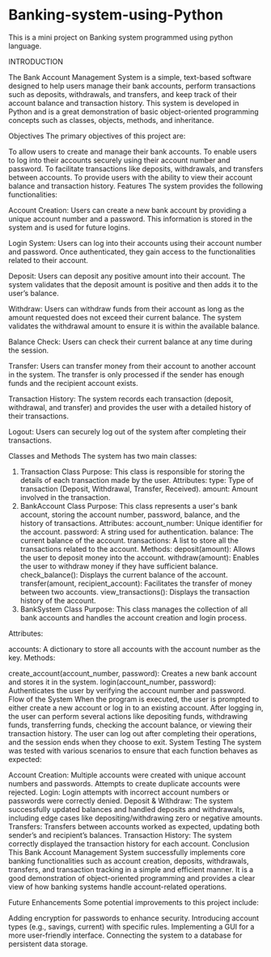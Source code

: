 # Banking-system-using-Python
This is a mini project on Banking system programmed using python language.

INTRODUCTION

The Bank Account Management System is a simple, text-based software designed to help users manage their bank accounts, perform transactions such as deposits, withdrawals, and transfers, and keep track of their account balance and transaction history. This system is developed in Python and is a great demonstration of basic object-oriented programming concepts such as classes, objects, methods, and inheritance.

Objectives
The primary objectives of this project are:

To allow users to create and manage their bank accounts.
To enable users to log into their accounts securely using their account number and password.
To facilitate transactions like deposits, withdrawals, and transfers between accounts.
To provide users with the ability to view their account balance and transaction history.
Features
The system provides the following functionalities:

Account Creation: Users can create a new bank account by providing a unique account number and a password. This information is stored in the system and is used for future logins.

Login System: Users can log into their accounts using their account number and password. Once authenticated, they gain access to the functionalities related to their account.

Deposit: Users can deposit any positive amount into their account. The system validates that the deposit amount is positive and then adds it to the user’s balance.

Withdraw: Users can withdraw funds from their account as long as the amount requested does not exceed their current balance. The system validates the withdrawal amount to ensure it is within the available balance.

Balance Check: Users can check their current balance at any time during the session.

Transfer: Users can transfer money from their account to another account in the system. The transfer is only processed if the sender has enough funds and the recipient account exists.

Transaction History: The system records each transaction (deposit, withdrawal, and transfer) and provides the user with a detailed history of their transactions.

Logout: Users can securely log out of the system after completing their transactions.

Classes and Methods
The system has two main classes:

1. Transaction Class
Purpose: This class is responsible for storing the details of each transaction made by the user.
Attributes:
type: Type of transaction (Deposit, Withdrawal, Transfer, Received).
amount: Amount involved in the transaction.
2. BankAccount Class
Purpose: This class represents a user's bank account, storing the account number, password, balance, and the history of transactions.
Attributes:
account_number: Unique identifier for the account.
password: A string used for authentication.
balance: The current balance of the account.
transactions: A list to store all the transactions related to the account.
Methods:
deposit(amount): Allows the user to deposit money into the account.
withdraw(amount): Enables the user to withdraw money if they have sufficient balance.
check_balance(): Displays the current balance of the account.
transfer(amount, recipient_account): Facilitates the transfer of money between two accounts.
view_transactions(): Displays the transaction history of the account.
3. BankSystem Class
Purpose: This class manages the collection of all bank accounts and handles the account creation and login process.

Attributes:

accounts: A dictionary to store all accounts with the account number as the key.
Methods:

create_account(account_number, password): Creates a new bank account and stores it in the system.
login(account_number, password): Authenticates the user by verifying the account number and password.
Flow of the System
When the program is executed, the user is prompted to either create a new account or log in to an existing account.
After logging in, the user can perform several actions like depositing funds, withdrawing funds, transferring funds, checking the account balance, or viewing their transaction history.
The user can log out after completing their operations, and the session ends when they choose to exit.
System Testing
The system was tested with various scenarios to ensure that each function behaves as expected:

Account Creation: Multiple accounts were created with unique account numbers and passwords. Attempts to create duplicate accounts were rejected.
Login: Login attempts with incorrect account numbers or passwords were correctly denied.
Deposit & Withdraw: The system successfully updated balances and handled deposits and withdrawals, including edge cases like depositing/withdrawing zero or negative amounts.
Transfers: Transfers between accounts worked as expected, updating both sender’s and recipient’s balances.
Transaction History: The system correctly displayed the transaction history for each account.
Conclusion
This Bank Account Management System successfully implements core banking functionalities such as account creation, deposits, withdrawals, transfers, and transaction tracking in a simple and efficient manner. It is a good demonstration of object-oriented programming and provides a clear view of how banking systems handle account-related operations.

Future Enhancements
Some potential improvements to this project include:

Adding encryption for passwords to enhance security.
Introducing account types (e.g., savings, current) with specific rules.
Implementing a GUI for a more user-friendly interface.
Connecting the system to a database for persistent data storage.

